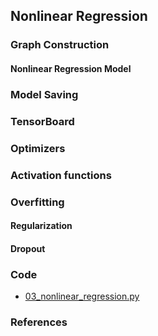 ## Nonlinear Regression

### Graph Construction

#### Nonlinear Regression Model

### Model Saving

### TensorBoard

### Optimizers 

### Activation functions

### Overfitting 
#### Regularization
#### Dropout

### Code
 * [03_nonlinear_regression.py](scripts/03_nonlinear_regression.py)
### References